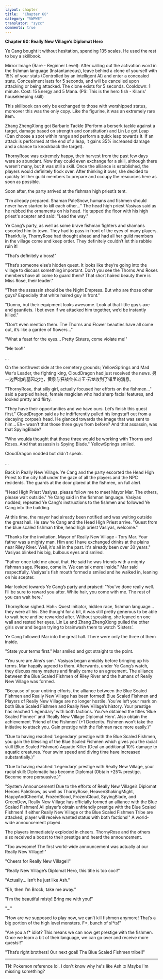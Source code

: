 ```yaml
---
layout: chapter
title:  "Chapter 60"
category: "VWPWE"
translator: "syzc"
comments: true
---
```


**Chapter 60: Really New Village’s Diplomat Hero**
 
Ye Cang bought it without hesitation, spending 135 scales. He used the rest to buy a skillbook.
 
Mirror Image (Rare - Beginner Level): After calling out the activation word in the fishman language (Instantaneous), leave behind a clone of yourself with 15% of your stats (Controlled by an intelligent AI) and enter a concealed state. Concealment lasts for 5 seconds, and will be cancelled upon attacking or being attacked. The clone exists for 5 seconds. Cooldown: 1 minute. Cost: 15 Energy and 5 Mana. (PS: This is the hero fish - Kilaris’ housekeeping skill)
 
This skillbook can only be exchanged to those with worshipped status, moreover this was the only copy. Like the figurine, it was an extremely rare item.
 
Zhang ZhengXiong got Barbaric Tackle (Perform a berserk tackle against a target, damage based on strength and constitution) and Lin Le got Leap (Can choose a spot within range and perform a quick leap towards it. If an attack is performed at the end of a leap, it gains 35% increased damage and a chance to knockback the target).
 
ThornyRose was extremely happy, their harvest from the past few days were so abundant. Now they could even exchange for a skill, although there weren’t many, but it was still a skill. Once the alliance is established, the players would definitely flock over. After thinking it over, she decided to quickly tell her guild members to prepare and occupy the resources here as soon as possible.
 
Soon after, the party arrived at the fishman high priest’s tent. 
 
"I’m already prepared. Shaman PaleSnow, humans and fishmen should never have started to kill each other..." The head high priest Vasiyas said as he rubbed the ornaments on his head. He tapped the floor with his high priest's scepter and said: "Lead the way."
 
Ye Cang’s party, as well as some brave fishman fighters and shamans escorted him to town. They had to pass in front of the eyes of many players. Thankfully, ThornyRose had thought ahead and had all her guild members in the village come and keep order. They definitely couldn’t let this rabble ruin it! 
 
"That’s definitely a boss!"
 
"That’s someone else’s hidden quest. It looks like they’re going into the village to discuss something important. Don’t you see the Thorns And Roses members have all come to guard them? That short haired beauty there is Miss Rose, their leader."
 
"Then the assassin should be the Night Empress. But who are those other guys? Especially that white haired guy in front."
 
"Dunno, but their equipment looks awesome. Look at that little guy’s axe and gauntlets. I bet even if we attacked him together, we’d be instantly killed."
 
"Don’t even mention them. The Thorns and Flower beauties have all come out, it’s like a garden of flowers..."
 
"What a feast for the eyes... Pretty Sisters, come violate me!"
 
"Me too!!"
 
...
 
On the northwest side at the cemetery grounds; YellowSprings and Mad War’s Leader, the fighting king, CloudDragon had just received the news.
另一边西北的墓园之地，黄泉与狂战会长斗王·云龙收到了镇里的消息。
 
"ThornyRose, that silly girl, actually focused her efforts on the fishmen..." said a purpled haired, female magician who had sharp facial features, and looked pretty and flirty.
 
"They have their opportunities and we have ours. Let’s finish this quest first." CloudDragon said as he indifferently pulled his longstaff out from a decaying corpse’s head. He glanced towards the image that was sent to him... Eh~ wasn’t that those three guys from before? And that assassin, was that SpyingBlade?
 
"Who woulda thought that those three would be working with Thorns and Roses. And that assassin is Spying Blade." YellowSprings smiled.
 
CloudDragon nodded but didn’t speak.
 
...
 
Back in Really New Village. Ye Cang and the party escorted the Head High Priest to the city hall under the gaze of all the players and the NPC residents. The guards at the door glared at the fishmen, on full alert.
 
"Head High Priest Vasiyas, please follow me to meet Mayor Mar. The others, please wait outside." Ye Cang said in the fishman language. Vasiyas nodded, repeated Ye Cang's instructions to the fishmen and followed Ye Cang into the building.
 
At this time, the mayor had already been notified and was waiting outside the great hall. He saw Ye Cang and the Head High Priest arrive. "Guest from the blue scaled fishman tribe, head high priest Vasiyas, welcome."
 
"Thanks for the invitation, Mayor of Really New Village - Tory Mar. Your father was a mighty man. Him and I have exchanged drinks at the plains near Riley River. Well, it's all in the past. It's already been over 30 years." Vasiyas blinked his big, bulbous eyes and smiled. 
 
"Father once told me about that. He said he was friends with a mighty fishman sage. Please, come in. We can talk more inside." Mar said respectfully. Vasiyas's fish mouth formed a smiled and he walked in, leaning on his scepter.
 
Mar looked towards Ye Cang’s party and praised: "You’ve done really well. I’ll be sure to reward you after. White hair, you come with me. The rest of you can wait here."
 
ThornyRose sighed. Hah~ Quest initiator, hidden race, fishman language... they were all his. She thought for a bit, it was still pretty generous to be able to wait here and be rewarded after. Without speaking, she leaned on one wall and rested her eyes. Lin Le and Zhang ZhengXiong pulled the other girls over and began trying to brainwash them to watch ‘Sisters’.
 
Ye Cang followed Mar into the great hall. There were only the three of them inside. 
 
"State your terms first." Mar smiled and got straight to the point.
 
"You sure are Ains’s son." Vasiyas began amiably before bringing up his terms. Mar happily agreed to them. Afterwards, under Ye Cang’s watch, they discuss many matters and finally came to an agreement. The alliance between the Blue Scaled Fishmen of Riley River and the humans of Really New Village was formed.
 
"Because of your untiring efforts, the alliance between the Blue Scaled Fishmen and Really New Village has been formed! Blue Scaled Fishmen and Players of Really New Village are no longer hostile. You’ve left your mark on both Blue Scaled Fishmen and Really New Village’s history. Your prestige has reached ‘Legendary’ with both factions. You’ve obtained the titles ‘Blue Scaled Pioneer’ and ‘Really New Village Diplomat Hero’. Also obtain the achievement ‘Friend of the Fishmen’ (+1 Dexterity. Fishmen won’t take the initiative to attack you. Gain prestige with the fishman race more easily.)"
 
"Due to having reached ‘Legendary’ prestige with the Blue Scaled Fishmen, you gain the blessing of the Blue Scaled Fishmen which gives you the racial skill (Blue Scaled Fishman) Aquatic Killer (Deal an additional 10% damage to aquatic creatures. Your swim speed and diving time have increased substantially.)"
 
"Due to having reached ‘Legendary’ prestige with Really New Village, your racial skill: Diplomatic has become Diplomat (Obtain +25% prestige. Become more persuasive.)"
 
"System Announcement! Due to the efforts of Really New Village’s Diplomat Heroes PaleSnow, as well as ThornyRose, HeavenShakingMight, HappyAndCheerful, FrozenBlood, FrozenCloud, SpyingBlade, and GreenDew, Really New Village has officially formed an alliance with the Blue Scaled Fishmen! All player’s obtain unfriendly prestige with the Blue Scaled Fishmen! If either Really New Village or the Blue Scaled Fishmen Tribe are attacked, player will receive wanted status with both factions!" A world-wide announcement played.
 
The players immediately exploded in cheers. ThornyRose and the others also received a boost to their prestige and heard the announcement.
 
"Too awesome! The first world-wide announcement was actually at our Really New Village!!"
 
"Cheers for Really New Village!!"
 
"Really New Village’s Diplomat Hero, this title is too cool!"
 
"Actually... isn’t he just like Ash."
 
"Eh, then I’m Brock, take me away."
 
"I’m the beautiful misty! Bring me with you!"
 
"..."
 
"How are we supposed to play now, we can’t kill fishmen anymore! That’s a big portion of the high level monsters. F\*, bunch of sl\*ts!"
 
"Are you a f\* idiot? This means we can now get prestige with the fishmen. Once we learn a bit of their language, we can go over and receive more quests!!"
 
"That’s right brothers! Our next goal! The Blue Scaled Fishmen tribe!!"

---

TN: Pokemon reference lol. I don't know why he's like Ash :x Maybe I'm missing something?